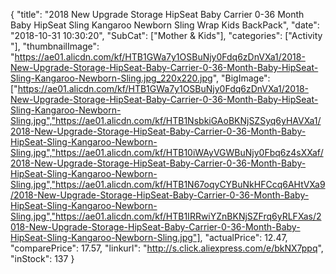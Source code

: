 {
	"title": "2018 New Upgrade Storage HipSeat Baby Carrier 0-36 Month Baby HipSeat Sling Kangaroo Newborn Sling Wrap Kids BackPack",
	"date": "2018-10-31 10:30:20",
	"SubCat": ["Mother & Kids"],
	"categories": ["Activity "],
	"thumbnailImage": "https://ae01.alicdn.com/kf/HTB1GWa7y1OSBuNjy0Fdq6zDnVXa1/2018-New-Upgrade-Storage-HipSeat-Baby-Carrier-0-36-Month-Baby-HipSeat-Sling-Kangaroo-Newborn-Sling.jpg_220x220.jpg",
	"BigImage": ["https://ae01.alicdn.com/kf/HTB1GWa7y1OSBuNjy0Fdq6zDnVXa1/2018-New-Upgrade-Storage-HipSeat-Baby-Carrier-0-36-Month-Baby-HipSeat-Sling-Kangaroo-Newborn-Sling.jpg","https://ae01.alicdn.com/kf/HTB1NsbkiGAoBKNjSZSyq6yHAVXa1/2018-New-Upgrade-Storage-HipSeat-Baby-Carrier-0-36-Month-Baby-HipSeat-Sling-Kangaroo-Newborn-Sling.jpg","https://ae01.alicdn.com/kf/HTB10iWAyVGWBuNjy0Fbq6z4sXXaf/2018-New-Upgrade-Storage-HipSeat-Baby-Carrier-0-36-Month-Baby-HipSeat-Sling-Kangaroo-Newborn-Sling.jpg","https://ae01.alicdn.com/kf/HTB1N67oqyCYBuNkHFCcq6AHtVXa9/2018-New-Upgrade-Storage-HipSeat-Baby-Carrier-0-36-Month-Baby-HipSeat-Sling-Kangaroo-Newborn-Sling.jpg","https://ae01.alicdn.com/kf/HTB1IRRwiYZnBKNjSZFrq6yRLFXas/2018-New-Upgrade-Storage-HipSeat-Baby-Carrier-0-36-Month-Baby-HipSeat-Sling-Kangaroo-Newborn-Sling.jpg"],
	"actualPrice": 12.47,
	"comparePrice": 17.57,
	"linkurl": "http://s.click.aliexpress.com/e/bkNX7ppq",
	"inStock": 137
}
